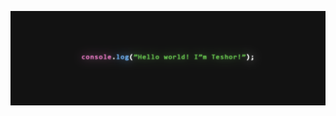 ![Header](https://github.com/Teshor/Teshor/blob/7063f9320db13b66d20d81a120ee224166844148/github_banner.png)
